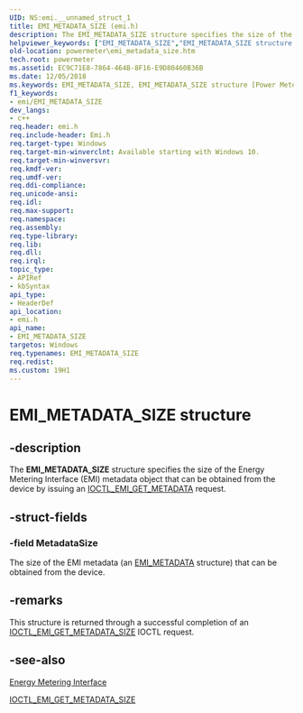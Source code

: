 ```yaml
---
UID: NS:emi.__unnamed_struct_1
title: EMI_METADATA_SIZE (emi.h)
description: The EMI_METADATA_SIZE structure specifies the size of the Energy Metering Interface (EMI) metadata object that can be obtained from the device by issuing an IOCTL_EMI_GET_METADATA request.
helpviewer_keywords: ["EMI_METADATA_SIZE","EMI_METADATA_SIZE structure [Power Metering and Budgeting Devices]","PEMI_METADATA_SIZE","PEMI_METADATA_SIZE structure pointer [Power Metering and Budgeting Devices]","emi/EMI_METADATA_SIZE","emi/PEMI_METADATA_SIZE","powermeter.emi_metadata_size"]
old-location: powermeter\emi_metadata_size.htm
tech.root: powermeter
ms.assetid: EC9C71E8-7864-464B-8F16-E9D80460B36B
ms.date: 12/05/2018
ms.keywords: EMI_METADATA_SIZE, EMI_METADATA_SIZE structure [Power Metering and Budgeting Devices], PEMI_METADATA_SIZE, PEMI_METADATA_SIZE structure pointer [Power Metering and Budgeting Devices], emi/EMI_METADATA_SIZE, emi/PEMI_METADATA_SIZE, powermeter.emi_metadata_size
f1_keywords:
- emi/EMI_METADATA_SIZE
dev_langs:
- c++
req.header: emi.h
req.include-header: Emi.h
req.target-type: Windows
req.target-min-winverclnt: Available starting with Windows 10.
req.target-min-winversvr: 
req.kmdf-ver: 
req.umdf-ver: 
req.ddi-compliance: 
req.unicode-ansi: 
req.idl: 
req.max-support: 
req.namespace: 
req.assembly: 
req.type-library: 
req.lib: 
req.dll: 
req.irql: 
topic_type:
- APIRef
- kbSyntax
api_type:
- HeaderDef
api_location:
- emi.h
api_name:
- EMI_METADATA_SIZE
targetos: Windows
req.typenames: EMI_METADATA_SIZE
req.redist: 
ms.custom: 19H1
---
```


# EMI_METADATA_SIZE structure


## -description


The <b>EMI_METADATA_SIZE</b> structure specifies the size of the  Energy Metering Interface (EMI) metadata object that can be obtained from the device by issuing an <a href="https://docs.microsoft.com/windows/desktop/api/emi/ni-emi-ioctl_emi_get_metadata">IOCTL_EMI_GET_METADATA</a> request.


## -struct-fields




### -field MetadataSize

The size of the  EMI metadata (an [EMI_METADATA](/windows/win32/api/emi/ns-emi-emi_metadata_v1) structure) that can be obtained from the device.


## -remarks



This structure is returned through a successful completion of an <a href="https://docs.microsoft.com/windows/desktop/api/emi/ni-emi-ioctl_emi_get_metadata_size">IOCTL_EMI_GET_METADATA_SIZE</a> IOCTL request.




## -see-also




<a href="https://docs.microsoft.com/windows-hardware/drivers/powermeter/energy-meter-interface">Energy Metering Interface</a>



<a href="https://docs.microsoft.com/windows/desktop/api/emi/ni-emi-ioctl_emi_get_metadata_size">IOCTL_EMI_GET_METADATA_SIZE</a>
 

 

